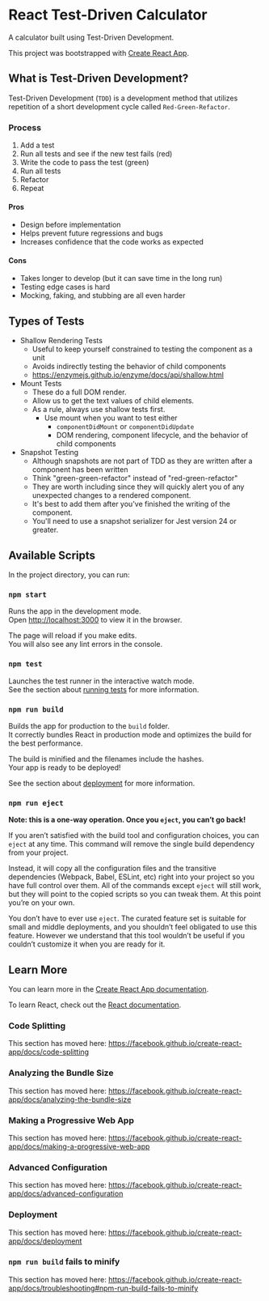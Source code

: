 # React Test-Driven Calculator

A calculator built using Test-Driven Development.

This project was bootstrapped with [Create React App](https://github.com/facebook/create-react-app).

## What is Test-Driven Development?

Test-Driven Development (`TDD`) is a development method that utilizes repetition of a short development cycle called 
`Red-Green-Refactor`.

### Process

1. Add a test
2. Run all tests and see if the new test fails (red)
3. Write the code to pass the test (green)
4. Run all tests
5. Refactor
6. Repeat

#### Pros

* Design before implementation
* Helps prevent future regressions and bugs
* Increases confidence that the code works as expected

#### Cons

* Takes longer to develop (but it can save time in the long run)
* Testing edge cases is hard
* Mocking, faking, and stubbing are all even harder

## Types of Tests

* Shallow Rendering Tests
  * Useful to keep yourself constrained to testing the component as a unit 
  * Avoids indirectly testing the behavior of child components
  * https://enzymejs.github.io/enzyme/docs/api/shallow.html
* Mount Tests
  * These do a full DOM render.
  * Allow us to get the text values of child elements.
  * As a rule, always use shallow tests first.
    * Use mount when you want to test either
      * `componentDidMount` or `componentDidUpdate`
      * DOM rendering, component lifecycle, and the behavior of child components
* Snapshot Testing
  * Although snapshots are not part of TDD as they are written after a component has been written 
  * Think "green-green-refactor" instead of "red-green-refactor"
  * They are worth including since they will quickly alert you of any unexpected changes to a rendered component. 
  * It's best to add them after you've finished the writing of the component.
  * You'll need to use a snapshot serializer for Jest version 24 or greater.

## Available Scripts

In the project directory, you can run:

### `npm start`

Runs the app in the development mode.<br>
Open [http://localhost:3000](http://localhost:3000) to view it in the browser.

The page will reload if you make edits.<br>
You will also see any lint errors in the console.

### `npm test`

Launches the test runner in the interactive watch mode.<br>
See the section about [running tests](https://facebook.github.io/create-react-app/docs/running-tests) for more information.

### `npm run build`

Builds the app for production to the `build` folder.<br>
It correctly bundles React in production mode and optimizes the build for the best performance.

The build is minified and the filenames include the hashes.<br>
Your app is ready to be deployed!

See the section about [deployment](https://facebook.github.io/create-react-app/docs/deployment) for more information.

### `npm run eject`

**Note: this is a one-way operation. Once you `eject`, you can’t go back!**

If you aren’t satisfied with the build tool and configuration choices, you can `eject` at any time. This command will remove the single build dependency from your project.

Instead, it will copy all the configuration files and the transitive dependencies (Webpack, Babel, ESLint, etc) right into your project so you have full control over them. All of the commands except `eject` will still work, but they will point to the copied scripts so you can tweak them. At this point you’re on your own.

You don’t have to ever use `eject`. The curated feature set is suitable for small and middle deployments, and you shouldn’t feel obligated to use this feature. However we understand that this tool wouldn’t be useful if you couldn’t customize it when you are ready for it.

## Learn More

You can learn more in the [Create React App documentation](https://facebook.github.io/create-react-app/docs/getting-started).

To learn React, check out the [React documentation](https://reactjs.org/).

### Code Splitting

This section has moved here: https://facebook.github.io/create-react-app/docs/code-splitting

### Analyzing the Bundle Size

This section has moved here: https://facebook.github.io/create-react-app/docs/analyzing-the-bundle-size

### Making a Progressive Web App

This section has moved here: https://facebook.github.io/create-react-app/docs/making-a-progressive-web-app

### Advanced Configuration

This section has moved here: https://facebook.github.io/create-react-app/docs/advanced-configuration

### Deployment

This section has moved here: https://facebook.github.io/create-react-app/docs/deployment

### `npm run build` fails to minify

This section has moved here: https://facebook.github.io/create-react-app/docs/troubleshooting#npm-run-build-fails-to-minify
